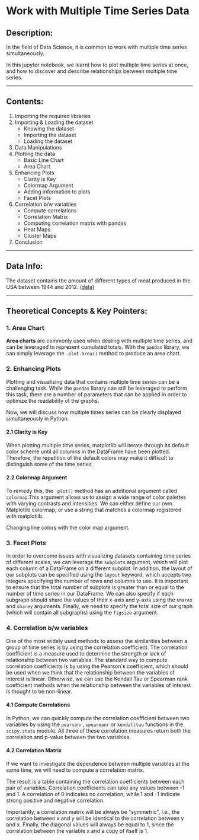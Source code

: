 # Work with Multiple Time Series Data

## Description:

In the field of Data Science, it is common to work with multiple time series simultaneously.

In this jupyter notebook, we learnt how to plot multiple time series at once, and how to discover and describe relationships between multiple time series.

---
## Contents:
1. Importing the required libraries
2. Importing & Loading the dataset
    - Knowing the dataset
    - Importing the dataset
    - Loading the dataset
3. Data Manipulations
4. Plotting the data
    - Basic Line Chart
    - Area Chart
5. Enhancing Plots
    - Clarity is Key
    - Colormap Argument
    - Adding information to plots
    - Facet Plots
6. Correlation b/w variables
    - Compute correlations
    - Correlation Matrix
    - Computing correlation matrix with pandas
    - Heat Maps
    - Cluster Maps
7. Conclusion

---
## Data Info:
The dataset contains the amount of different types of meat produced in the USA between 1944 and 2012. [(data)](https://github.com/Ravjot03/Visualizing-Time-Series-Data-in-Python/blob/main/Chapter-4/ch4_meat.csv)

---
## Theoretical Concepts & Key Pointers:

### 1. Area Chart
**Area charts** are commonly used when dealing with multiple time series, and can be leveraged to represent cumulated totals. With the `pandas` library, we can simply leverage the `.plot.area()` method to produce an area chart.

### 2. Enhancing Plots
Plotting and visualizing data that contains multiple time series can be a challenging task. While the `pandas` library can still be leveraged to perform this task, there are a number of parameters that can be applied in order to optimize the readability of the graphs.

Now, we will discuss how multiple times series can be clearly displayed simultaneously in Python.

#### 2.1 Clarity is Key
When plotting multiple time series, matplotlib will iterate through its default color scheme until all columns in the DataFrame have been plotted. Therefore, the repetition of the default colors may make it difficult to distinguish some of the time series.

#### 2.2 Colormap Argument
To remedy this, the `.plot()` method has an additional argument called `colormap`.This argument allows us to assign a wide range of color palettes with varying contrasts and intensities. We can either define our own Matplotlib colormap, or use a string that matches a colormap registered with matplotlib.

Changing line colors with the color map argument.

### 3. Facet Plots
In order to overcome issues with visualizing datasets containing time series of different scales, we can leverage the `subplots` argument, which will plot each column of a DataFrame on a different subplot. In addition, the layout of our subplots can be specified using the `layout` keyword, which accepts two integers specifying the number of rows and columns to use. It is important to ensure that the total number of subplots is greater than or equal to the number of time series in our DataFrame. We can also specify if each subgraph should share the values of their x-axis and y-axis using the `sharex` and `sharey` arguments. Finally, we need to specify the total size of our graph (which will contain all subgraphs) using the `figsize` argument.

### 4. Correlation b/w variables
One of the most widely used methods to assess the similarities between a group of time series is by using the correlation coefficient. The correlation coefficient is a measure used to determine the strength or lack of relationship between two variables. The standard way to compute correlation coefficients is by using the Pearson's coefficient, which should be used when we think that the relationship between the variables of interest is linear. Otherwise, we can use the Kendall Tau or Spearman rank coefficient methods when the relationship between the variables of interest is thought to be non-linear.

#### 4.1 Compute Correlations
In Python, we can quickly compute the correlation coefficient between two variables by using the `pearsonr`, `spearmanr` or `kendalltau` functions in the `scipy.stats` module. All three of these correlation measures return both the correlation and p-value between the two variables.

#### 4.2 Correlation Matrix
If we want to investigate the dependence between multiple variables at the same time, we will need to compute a correlation matrix.

The result is a table containing the correlation coefficients between each pair of variables. Correlation coefficients can take any values between -1 and 1. A correlation of 0 indicates no correlation, while 1 and -1 indicate strong positive and negative correlation.

Importantly, a correlation matrix will be always be "symmetric", i.e., the correlation between x and y will be identical to the correlation between y and x. Finally, the diagonal values will always be equal to 1, since the correlation between the variable x and a copy of itself is 1.

